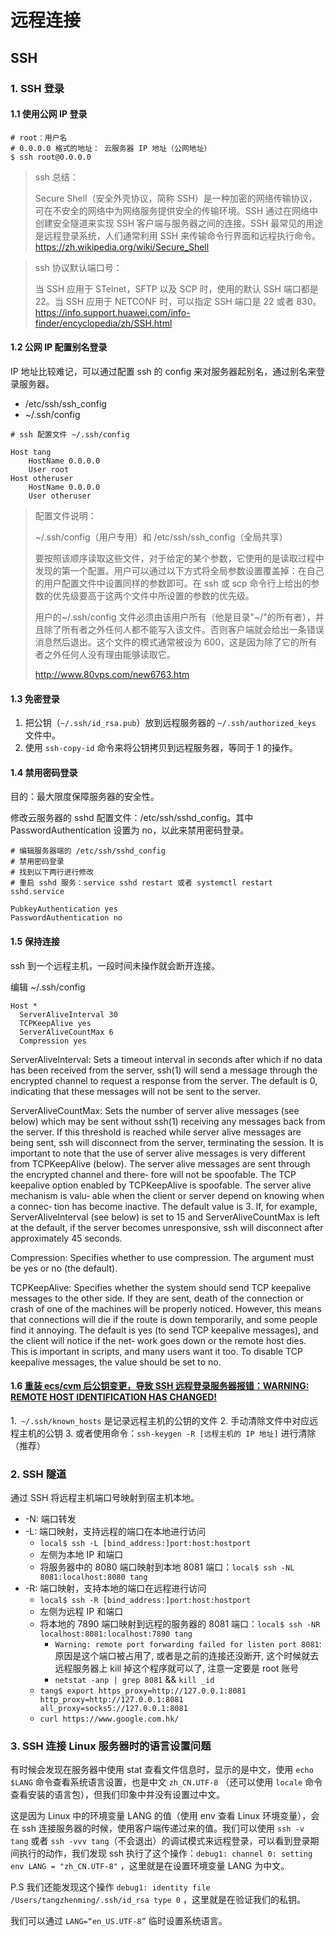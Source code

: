 # 远程连接

## SSH

### 1. SSH 登录

#### 1.1 使用公网 IP 登录

```shell
# root：用户名
# 0.0.0.0 格式的地址： 云服务器 IP 地址（公网地址）
$ ssh root@0.0.0.0
```

> ssh 总结：
>
> Secure Shell（安全外壳协议，简称 SSH）是一种加密的网络传输协议，可在不安全的网络中为网络服务提供安全的传输环境。SSH 通过在网络中创建安全隧道来实现 SSH 客户端与服务器之间的连接。SSH 最常见的用途是远程登录系统，人们通常利用 SSH 来传输命令行界面和远程执行命令。
> https://zh.wikipedia.org/wiki/Secure_Shell

> ssh 协议默认端口号：
>
> 当 SSH 应用于 STelnet，SFTP 以及 SCP 时，使用的默认 SSH 端口都是 22。当 SSH 应用于 NETCONF 时，可以指定 SSH 端口是 22 或者 830。
> https://info.support.huawei.com/info-finder/encyclopedia/zh/SSH.html

#### 1.2 公网 IP 配置别名登录

IP 地址比较难记，可以通过配置 ssh 的 config 来对服务器起别名，通过别名来登录服务器。

- /etc/ssh/ssh_config
- ~/.ssh/config

```vim
# ssh 配置文件 ~/.ssh/config

Host tang
    HostName 0.0.0.0
    User root
Host otheruser
    HostName 0.0.0.0
    User otheruser
```

> 配置文件说明：
>
> ~/.ssh/config（用户专用）和 /etc/ssh/ssh_config（全局共享）
>
> 要按照该顺序读取这些文件，对于给定的某个参数，它使用的是读取过程中发现的第一个配置。用户可以通过以下方式将全局参数设置覆盖掉：在自己的用户配置文件中设置同样的参数即可。在 ssh 或 scp 命令行上给出的参数的优先级要高于这两个文件中所设置的参数的优先级。
>
> 用户的~/.ssh/config 文件必须由该用户所有（他是目录"~/"的所有者），并且除了所有者之外任何人都不能写入该文件。否则客户端就会给出一条错误消息然后退出。这个文件的模式通常被设为 600，这是因为除了它的所有者之外任何人没有理由能够读取它。
>
> http://www.80vps.com/new6763.htm

#### 1.3 免密登录

1. 把公钥（`~/.ssh/id_rsa.pub`）放到远程服务器的 `~/.ssh/authorized_keys` 文件中。
2. 使用 `ssh-copy-id` 命令来将公钥拷贝到远程服务器，等同于 1 的操作。

#### 1.4 禁用密码登录

目的：最大限度保障服务器的安全性。

修改云服务器的 sshd 配置文件：/etc/ssh/sshd_config。其中 PasswordAuthentication 设置为 no，以此来禁用密码登录。

```shell
# 编辑服务器端的 /etc/ssh/sshd_config
# 禁用密码登录
# 找到以下两行进行修改
# 重启 sshd 服务：service sshd restart 或者 systemctl restart sshd.service

PubkeyAuthentication yes
PasswordAuthentication no
```

#### 1.5 保持连接

ssh 到一个远程主机，一段时间未操作就会断开连接。

编辑 ~/.ssh/config

```shell
Host *
  ServerAliveInterval 30
  TCPKeepAlive yes
  ServerAliveCountMax 6
  Compression yes
```

ServerAliveInterval: Sets a timeout interval in seconds after which if no data has been received from the server, ssh(1) will send a message through the encrypted channel to request a response from the server. The default is 0, indicating that these messages will not be sent to the server.

ServerAliveCountMax: Sets the number of server alive messages (see below) which may be sent without ssh(1) receiving any messages back from the server. If this threshold is reached while server alive messages are being sent, ssh will disconnect from the server, terminating the session. It is important to note that the use of server alive messages is very different from TCPKeepAlive (below). The server alive messages are sent through the encrypted channel and there‐ fore will not be spoofable. The TCP keepalive option enabled by TCPKeepAlive is spoofable. The server alive mechanism is valu‐ able when the client or server depend on knowing when a connec‐ tion has become inactive.
The default value is 3. If, for example, ServerAliveInterval (see below) is set to 15 and ServerAliveCountMax is left at the default, if the server becomes unresponsive, ssh will disconnect after approximately 45 seconds.

Compression: Specifies whether to use compression. The argument must be yes or no (the default).

TCPKeepAlive: Specifies whether the system should send TCP keepalive messages to the other side. If they are sent, death of the connection or crash of one of the machines will be properly noticed. However, this means that connections will die if the route is down temporarily, and some people find it annoying. The default is yes (to send TCP keepalive messages), and the client will notice if the net‐ work goes down or the remote host dies. This is important in scripts, and many users want it too. To disable TCP keepalive messages, the value should be set to no.

#### 1.6 [重装 ecs/cvm 后公钥变更，导致 SSH 远程登录服务器报错：WARNING: REMOTE HOST IDENTIFICATION HAS CHANGED!](https://blog.csdn.net/ltstud/article/details/83011125)

1.` ~/.ssh/known_hosts` 是记录远程主机的公钥的文件 2. 手动清除文件中对应远程主机的公钥 3. 或者使用命令：`ssh-keygen -R [远程主机的 IP 地址]` 进行清除（推荐）

### 2. SSH 隧道

通过 SSH 将远程主机端口号映射到宿主机本地。

- -N: 端口转发
- -L: 端口映射，支持远程的端口在本地进行访问
  - `local$ ssh -L [bind_address:]port:host:hostport`
  - 左侧为本地 IP 和端口
  - 将服务器中的 8080 端口映射到本地 8081 端口：`local$ ssh -NL 8081:localhost:8080 tang`
- -R: 端口映射，支持本地的端口在远程进行访问
  - `local$ ssh -R [bind_address:]port:host:hostport`
  - 左侧为远程 IP 和端口
  - 将本地的 7890 端口映射到远程的服务器的 8081 端口：`local$ ssh -NR localhost:8081:localhost:7890 tang`
    - `Warning: remote port forwarding failed for listen port 8081`: 原因是这个端口被占用了, 或者是之前的连接还没断开, 这个时候就去远程服务器上 kill 掉这个程序就可以了, 注意一定要是 root 账号
    - `netstat -anp | grep 8081` && `kill _id`
  - `tang$ export https_proxy=http://127.0.0.1:8081 http_proxy=http://127.0.0.1:8081 all_proxy=socks5://127.0.0.1:8081`
  - `curl https://www.google.com.hk/`

### 3. SSH 连接 Linux 服务器时的语言设置问题

有时候会发现在服务器中使用 stat 查看文件信息时，显示的是中文，使用 `echo $LANG` 命令查看系统语言设置，也是中文 `zh_CN.UTF-8` （还可以使用 `locale` 命令查看安装的语言包），但我们印象中并没有设置过中文。

这是因为 Linux 中的环境变量 LANG 的值（使用 env 查看 Linux 环境变量），会在 ssh 连接服务器的时候，使用客户端传递过来的值。我们可以使用 `ssh -v tang` 或者 `ssh -vvv tang`（不会退出）的调试模式来远程登录，可以看到登录期间执行的动作，我们发现 ssh 执行了这个操作：`debug1: channel 0: setting env LANG = "zh_CN.UTF-8"` ，这里就是在设置环境变量 LANG 为中文。

P.S 我们还能发现这个操作 `debug1: identity file /Users/tangzhenming/.ssh/id_rsa type 0` ，这里就是在验证我们的私钥。

我们可以通过 `LANG=“en_US.UTF-8”` 临时设置系统语言。
